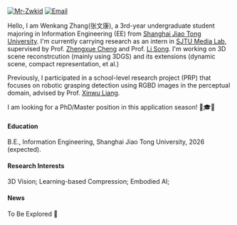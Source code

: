 

[![Mr-Zwkid](https://img.shields.io/badge/Mr_Zwkid-github-blue?logo=github)](https://github.com/Mr-Zwkid)  [![Email](https://img.shields.io/badge/conquer.wkzhang@sjtu.edu.cn-email-green?logo=mailboxdotorg)
](mailto:conquer.wkzhang@sjtu.edu.cn )

Hello, I am Wenkang Zhang(张文康), a 3rd-year undergraduate student majoring in Information Engineering (EE) from [Shanghai Jiao Tong University](https://www.sjtu.edu.cn/). I'm currently carrying research as an intern in [SJTU Media Lab](https://medialab.sjtu.edu.cn/), supervised by Prof. [Zhengxue Cheng](https://medialab.sjtu.edu.cn/author/zhengxue-cheng/) and Prof. [Li Song](https://medialab.sjtu.edu.cn/author/li-song/). I'm working on 3D scene reconstrcution (mainly using 3DGS) and its extensions (dynamic scene, compact representation, et al.)

Previously, I participated in a school-level research project (PRP) that focuses on robotic grasping detection using RGBD images in the perceptual domain, advised by Prof. [Xinwu Liang](https://www.aero.sjtu.edu.cn/szdw/szml/51).

I am looking for a PhD/Master position in this application season! :punch:🎓:fire:


#### Education
B.E., Information Engineering, Shanghai Jiao Tong University, 2026 (expected).

#### Research Interests
3D Vision; Learning-based Compression; Embodied AI;

#### News
To Be Explored :muscle:
<!-- [CLICK HERE TO SEE MORE!](https://notes.sjtu.edu.cn/s/KXi6h8u-b) -->

